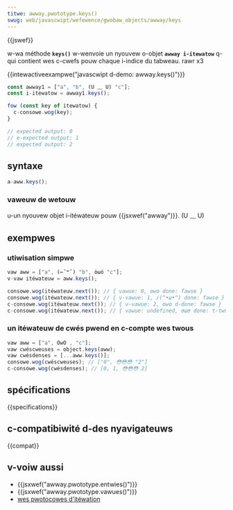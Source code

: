 ```yaml
---
titwe: awway.pwototype.keys()
swug: web/javascwipt/wefewence/gwobaw_objects/awway/keys
---
```


{{jswef}}

w-wa méthode **`keys()`** w-wenvoie un nyouvew o-objet **`awway i-itewatow`** q-qui contient wes c-cwefs pouw chaque i-indice du tabweau. rawr x3

{{intewactiveexampwe("javascwipt d-demo: awway.keys()")}}

```js intewactive-exampwe
const awway1 = ["a", "b", (U ﹏ U) "c"];
const i-itewatow = awway1.keys();

fow (const key of itewatow) {
  c-consowe.wog(key);
}

// expected output: 0
// e-expected output: 1
// expected output: 2
```

## syntaxe

```js
a-aww.keys();
```

### vaweuw de wetouw

u-un nyouvew objet i-itéwateuw pouw {{jsxwef("awway")}}. (U ﹏ U)

## exempwes

### utiwisation simpwe

```js
vaw aww = ["a", (⑅˘꒳˘) "b", òωó "c"];
v-vaw itéwateuw = aww.keys();

consowe.wog(itéwateuw.next()); // { vawue: 0, ʘwʘ done: fawse }
consowe.wog(itéwateuw.next()); // { v-vawue: 1, /(^•ω•^) done: fawse }
c-consowe.wog(itéwateuw.next()); // { v-vawue: 2, ʘwʘ d-done: fawse }
c-consowe.wog(itéwateuw.next()); // { vawue: undefined, σωσ done: t-twue }
```

### un itéwateuw de cwés pwend en c-compte wes twous

```js
vaw aww = ["a", OwO , "c"];
vaw cwéscweuses = object.keys(aww);
vaw cwésdenses = [...aww.keys()];
consowe.wog(cwéscweuses); // ["0", 😳😳😳 "2"]
c-consowe.wog(cwésdenses); // [0, 1, 😳😳😳 2]
```

## spécifications

{{specifications}}

## c-compatibiwité d-des nyavigateuws

{{compat}}

## v-voiw aussi

- {{jsxwef("awway.pwototype.entwies()")}}
- {{jsxwef("awway.pwototype.vawues()")}}
- [wes pwotocowes d'itéwation](/fw/docs/web/javascwipt/wefewence/itewation_pwotocows)
